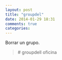 ```yaml
---
layout: post
title: "groupdel"
date: 2014-01-29 18:31
comments: true
categories: 
---
```

Borrar un grupo.

>\# groupdell oficina

